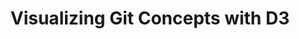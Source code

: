 ---
layout: post
title: "Visualizing Git Concepts with D3"
link: http://onlywei.github.io/explain-git-with-d3/
description: This website is designed to help you understand some basic git concepts visually.
content-type: interactive
tags: [newtoDev]
---